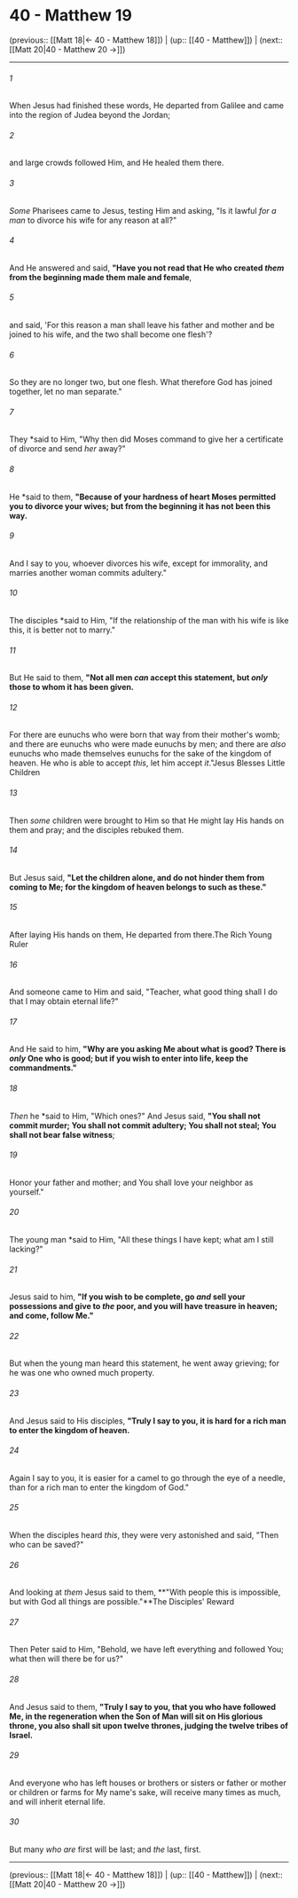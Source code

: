 # 40 - Matthew 19

(previous:: [[Matt 18|← 40 - Matthew 18]]) | (up:: [[40 - Matthew]]) | (next:: [[Matt 20|40 - Matthew 20 →]])

***


###### 1 
When Jesus had finished these words, He departed from Galilee and came into the region of Judea beyond the Jordan; 

###### 2 
and large crowds followed Him, and He healed them there. 

###### 3 
_Some_ Pharisees came to Jesus, testing Him and asking, "Is it lawful _for a man_ to divorce his wife for any reason at all?" 

###### 4 
And He answered and said, **"Have you not read that He who created _them_ from the beginning made them male and female**, 

###### 5 
and said, 'For this reason a man shall leave his father and mother and be joined to his wife, and the two shall become one flesh'? 

###### 6 
So they are no longer two, but one flesh. What therefore God has joined together, let no man separate." 

###### 7 
They *said to Him, "Why then did Moses command to give her a certificate of divorce and send _her_ away?" 

###### 8 
He *said to them, **"Because of your hardness of heart Moses permitted you to divorce your wives; but from the beginning it has not been this way.** 

###### 9 
And I say to you, whoever divorces his wife, except for immorality, and marries another woman commits adultery." 

###### 10 
The disciples *said to Him, "If the relationship of the man with his wife is like this, it is better not to marry." 

###### 11 
But He said to them, **"Not all men _can_ accept this statement, but _only_ those to whom it has been given.** 

###### 12 
For there are eunuchs who were born that way from their mother's womb; and there are eunuchs who were made eunuchs by men; and there are _also_ eunuchs who made themselves eunuchs for the sake of the kingdom of heaven. He who is able to accept _this_, let him accept _it_."Jesus Blesses Little Children 

###### 13 
Then _some_ children were brought to Him so that He might lay His hands on them and pray; and the disciples rebuked them. 

###### 14 
But Jesus said, **"Let the children alone, and do not hinder them from coming to Me; for the kingdom of heaven belongs to such as these."** 

###### 15 
After laying His hands on them, He departed from there.The Rich Young Ruler 

###### 16 
And someone came to Him and said, "Teacher, what good thing shall I do that I may obtain eternal life?" 

###### 17 
And He said to him, **"Why are you asking Me about what is good? There is _only_ One who is good; but if you wish to enter into life, keep the commandments."** 

###### 18 
_Then_ he *said to Him, "Which ones?" And Jesus said, **"You shall not commit murder; You shall not commit adultery; You shall not steal; You shall not bear false witness**; 

###### 19 
Honor your father and mother; and You shall love your neighbor as yourself." 

###### 20 
The young man *said to Him, "All these things I have kept; what am I still lacking?" 

###### 21 
Jesus said to him, **"If you wish to be complete, go _and_ sell your possessions and give to _the_ poor, and you will have treasure in heaven; and come, follow Me."** 

###### 22 
But when the young man heard this statement, he went away grieving; for he was one who owned much property. 

###### 23 
And Jesus said to His disciples, **"Truly I say to you, it is hard for a rich man to enter the kingdom of heaven.** 

###### 24 
Again I say to you, it is easier for a camel to go through the eye of a needle, than for a rich man to enter the kingdom of God." 

###### 25 
When the disciples heard _this_, they were very astonished and said, "Then who can be saved?" 

###### 26 
And looking at _them_ Jesus said to them, **"With people this is impossible, but with God all things are possible."**The Disciples' Reward 

###### 27 
Then Peter said to Him, "Behold, we have left everything and followed You; what then will there be for us?" 

###### 28 
And Jesus said to them, **"Truly I say to you, that you who have followed Me, in the regeneration when the Son of Man will sit on His glorious throne, you also shall sit upon twelve thrones, judging the twelve tribes of Israel.** 

###### 29 
And everyone who has left houses or brothers or sisters or father or mother or children or farms for My name's sake, will receive many times as much, and will inherit eternal life. 

###### 30 
But many _who are_ first will be last; and _the_ last, first.

***

(previous:: [[Matt 18|← 40 - Matthew 18]]) | (up:: [[40 - Matthew]]) | (next:: [[Matt 20|40 - Matthew 20 →]])
